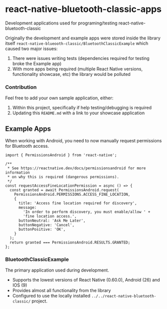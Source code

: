 # react-native-bluetooth-classic-apps

Development applications used for programing/testing react-native-bluetooth-classic

Originally the development and example apps were stored inside the library itself `react-native-blueooth-classic/BluetoothClassicExample` which caused two major issues:

1. There were issues writing tests (dependencies required for testing broke the Example app) 
2. With more apps being required (multiple React Native versions, functionality showcase, etc) the library would be polluted

### Contribution

Feel free to add your own sample application, either:

1) Within this project, specifically if help testing/debugging is required
2) Updating this `README.md` with a link to your showcase application

## Example Apps

When working with Android, you need to now manually request permissions for Bluetooth access.

```
import { PermissionsAndroid } from 'react-native';

/**
 * See https://reactnative.dev/docs/permissionsandroid for more information
 * on why this is required (dangerous permissions).
 */
const requestAccessFineLocationPermission = async () => {
  const granted = await PermissionsAndroid.request(
    PermissionsAndroid.PERMISSIONS.ACCESS_FINE_LOCATION,
    {
      title: 'Access fine location required for discovery',
      message:
        'In order to perform discovery, you must enable/allow ' +
        'fine location access.',
      buttonNeutral: 'Ask Me Later',
      buttonNegative: 'Cancel',
      buttonPositive: 'OK',
    }
  );
  return granted === PermissionsAndroid.RESULTS.GRANTED;
};
```

### BluetoothClassicExample

The primary application used during development.

- Supports the lowest versions of React Native (0.60.0), Android (26) and IOS (9)
- Provides almost all functionality from the library
- Configured to use the locally installed `../../react-native-bluetooth-classic/` project.

